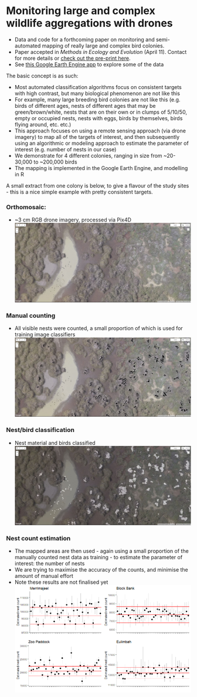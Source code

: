 # Monitoring large and complex wildlife aggregations with drones

- Data and code for a forthcoming paper on monitoring and semi-automated mapping of really large and complex bird colonies. 
- Paper accepted in *Methods in Ecology and Evolution* (April 11). Contact for more details or [check out the pre-print here](https://doi.org/10.32942/osf.io/w247h).
- See [this Google Earth Engine app](https://mitchest.users.earthengine.app/view/ibis-drone-count) to explore some of the data

The basic concept is as such:
- Most automated classification algorithms focus on consistent targets with high contrast, but many biological phenomenon are not like this
- For example, many large breeding bird colonies are not like this (e.g. birds of different ages, nests of different ages that may be green/brown/white, nests that are on their own or in clumps of 5/10/50, empty or occupied nests, nests with eggs, birds by themselves, birds flying around, etc. etc.)
- This approach focuses on using a remote sensing approach (via drone imagery) to map all of the targets of interest, and then subsequently using an algorithmic or modeling approach to estimate the parameter of interest (e.g. number of nests in our case)
- We demonstrate for 4 different colonies, ranging in size from ~20-30,000 to ~200,000 birds
- The mapping is implemented in the Google Earth Engine, and modelling in R

A small extract from one colony is below, to give a flavour of the study sites - this is a nice simple example with pretty consistent targets.

### Orthomosaic:
- ~3 cm RGB drone imagery, processed via Pix4D  
![](https://github.com/mitchest/bird-colony-count-drones/blob/master/readme/ortho.JPG)

### Manual counting
- All visible nests were counted, a small proportion of which is used for training image classifiers  
![](https://github.com/mitchest/bird-colony-count-drones/blob/master/readme/nest_dots.JPG)

### Nest/bird classification
- Nest material and birds classified  
![](https://github.com/mitchest/bird-colony-count-drones/blob/master/readme/nest_class.JPG)

### Nest count estimation
- The mapped areas are then used - again using a small proportion of the manually counted nest data as training - to estimate the parameter of interest: the number of nests
- We are trying to maximise the accuracy of the counts, and minimise the amount of manual effort
- Note these results are not finalised yet  
![](https://github.com/mitchest/bird-colony-count-drones/blob/master/readme/nest_est.png)
